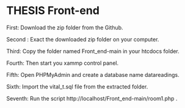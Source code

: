 # THESIS Front-end
First: Download the zip folder from the Github.

Second : Exact the downloaded zip folder on your computer.

Third: Copy the folder named Front_end-main in your htcdocs folder.

Fourth: Then start you xammp control panel.

Fifth: Open PHPMyAdmin and create a database name datareadings.

Sixth: Import the vital_t.sql file from the extracted folder.

Seventh: Run the script http://localhost/Front_end-main/room1.php .
